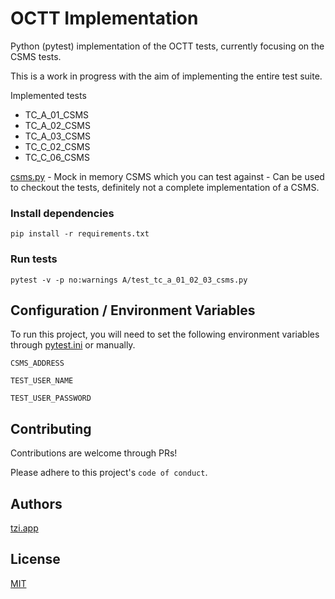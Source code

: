 
# OCTT Implementation

Python (pytest) implementation of the OCTT tests, currently focusing on the CSMS tests.

This is a work in progress with the aim of implementing the entire test suite.

Implemented tests

* TC_A_01_CSMS
* TC_A_02_CSMS
* TC_A_03_CSMS
* TC_C_02_CSMS
* TC_C_06_CSMS

[csms.py](/csms.py) - Mock in memory CSMS which you can test against - Can be used to checkout the tests, definitely not a complete implementation of a CSMS.


### Install dependencies
```
pip install -r requirements.txt
```

### Run tests
```
pytest -v -p no:warnings A/test_tc_a_01_02_03_csms.py
```

## Configuration / Environment Variables

To run this project, you will need to set the following environment variables through [pytest.ini](/pytest.ini) or manually.

`CSMS_ADDRESS`

`TEST_USER_NAME`

`TEST_USER_PASSWORD`

## Contributing

Contributions are welcome through PRs!

Please adhere to this project's `code of conduct`.


## Authors

[tzi.app](https://www.tzi.app)


## License

[MIT](https://choosealicense.com/licenses/mit/)

